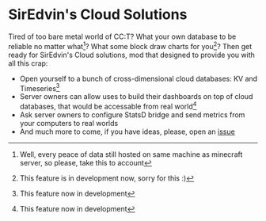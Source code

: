 # SirEdvin's Cloud Solutions

Tired of too bare metal world of CC:T? What your own database to be reliable no matter what[^2]? What some block draw charts for you[^1]? Then get ready for SirEdvin's Cloud solutions, mod that designed to provide you with all this crap:

- Open yourself to a bunch of cross-dimensional cloud databases: KV and Timeseries[^3]
- Server owners can allow uses to build their dashboards on top of cloud databases, that would be accessable from real world[^3]
- Ask server owners to configure StatsD bridge and send metrics from your computers to real worlds
- And much more to come, if you have ideas, please, open an [issue](https://github.com/SirEdvin/CloudSolutions/issues/new)


[^1]: This feature is in development now, sorry for this :) 
[^2]: Well, every peace of data still hosted on same machine as minecraft server, so please, take this to account
[^3]: This feature now in development